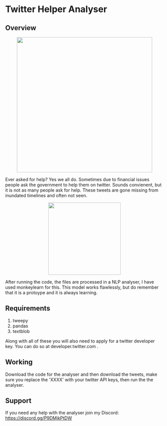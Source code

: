 # Twitter Helper Analyser
## Overview
<p align = 'center'>
  <img src = 'https://media3.giphy.com/media/SMKiEh9WDO6ze/giphy.gif?cid=ecf05e47mlrsw9ij5z7reyjl4h3pxkbb5msgsd5cni6suh98&rid=giphy.gif' width = 430>
 </p>
 <p>
  Ever asked for help? Yes we all do. Sometimes due to financial issues people ask the government to help them on twitter. Sounds convienent, but it is not as many people ask for help. These tweets are gone missing from inundated timelines and often not seen.
 </p>
 <p align = center>
  <img src = 'https://media.giphy.com/media/k9I0BjPWKk96E/giphy.gif', width = 230>
 </p>
 <p>
  After running the code, the files are processed in a NLP analyser, I have used monkeylearn for this. This model works flawlessly, but do remember that it is a protoype and it is always learning.
 </p>
 
 ## Requirements
 <ol>
  <li> tweepy
  <li> pandas
  <li> textblob
</ol>
<p src = 'https://developer.twitter.com/en'>
  Along with all of these you will also need to apply for a twitter developer key. You can do so at developer.twitter.com .
</p>

## Working
<p>
  Download the code for the analyser and then download the tweets, make sure you replace the 'XXXX' with your twitter API keys, then run the the analyser.
</p>

## Support
If you need any help with the analyser join my Discord: https://discord.gg/P9DMjkPtDW

